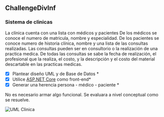 ## ChallengeDivInf
### Sistema de clinicas

La clínica cuenta con una lista con médicos y pacientes
De los médicos se conoce el numero de matricula, nombre y especialidad.
De los pacientes se conoce numero de historia clínica, nombre y una lista de las consultas realizadas.
Las consultas pueden ser en consultorio o la realización de una practica medica.
De todas las consultas se sabe la fecha de realización, el profesional que la realiza, el costo, y la descripción y el costo del material descartable en las practicas medicas.

- [x] Plantear diseño UML y de Base de Datos *
- [x] Utilice [ASP.NET Core](http://asp.net/) como front-end*
- [x] Generar una herencia persona - médico - paciente *

No es necesario armar algo funcional. Se evaluara a nivel conceptual como se resuelve.

![UML Clinica](https://user-images.githubusercontent.com/88550405/188520047-e21d67ee-3f70-40e4-a8d2-1290ed150c55.jpeg)
